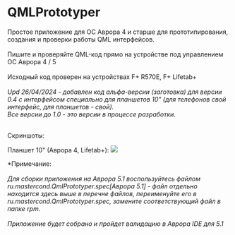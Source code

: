 # QMLPrototyper

Простое приложение для ОС Аврора 4 и старше для прототипирования, создания и проверки работы QML интерфейсов.
<br><br>
Пишите и проверяйте QML-код прямо на устройстве под управлением ОС Аврора 4 / 5
<br><br>
Исходный код проверен на устройствах F+ R570E, F+ Lifetab+
<br><br>
<i>Upd 26/04/2024 - добавлен код альфа-версии (заготовка) для версии 0.4 с интерфейсом специально для планшетов 10" (для телефонов свой интерфейс, для планшетов - свой).<br>
Все версии до 1.0 - это версии в процессе разработки.
</i>
<br><br>

Скриншоты:

Планшет 10" (Аврора 4, Lifetab+):
<img src="https://github.com/mastercond-comp/QMLPrototyper/blob/main/screenshot_0.4_tab.png?raw=true">

*Примечание: <br><br><i>Для сборки приложения на Аврора 5.1 воспользуйтесь файлом ru.mastercond.QmlPrototyper.spec[Аврора 5.1] - файл отдельно находится здесь выше в перечне файлов, переименуйте его в ru.mastercond.QmlPrototyper.spec, замените соответствующий файл в папке rpm.
<br><br>Приложение будет собрано и пройдет валидацию в Аврора IDE для 5.1</i>
